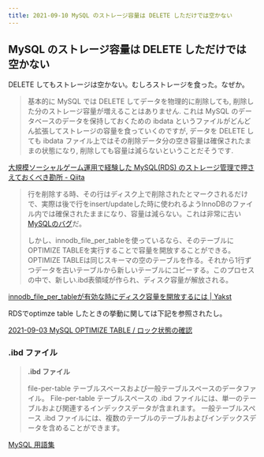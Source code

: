 ```yaml
---
title: 2021-09-10 MySQL のストレージ容量は DELETE しただけでは空かない
---
```


## MySQL のストレージ容量は DELETE しただけでは空かない

DELETE してもストレージは空かない。むしろストレージを食った。なぜか。

> 基本的に MySQL では DELETE してデータを物理的に削除しても, 削除した分のストレージ容量が増えることはありません. これは MySQL のデータベースのデータを保持しておくための ibdata というファイルがどんどん拡張してストレージの容量を食っていくのですが, データを DELETE しても ibdata ファイル上ではその削除データ分の空き容量は確保されたままの状態になり, 削除しても容量は減らないということだそうです.

[大規模ソーシャルゲーム運用で経験した MySQL(RDS) のストレージ管理で押さえておくべき勘所 - Qiita](https://qiita.com/ynii/items/7ae0a33c59e235ff683c)


> 行を削除する時、その行はディスク上で削除されたとマークされるだけで、実際は後で行をinsert/updateした時に使われるようInnoDBのファイル内では確保されたままになり、容量は減らない。これは非常に古い[MySQLのバグ](https://bugs.mysql.com/bug.php?id=1341)だ。
>
> しかし、innodb_file_per_tableを使っているなら、そのテーブルにOPTIMIZE TABLEを実行することで容量を開放することができる。OPTIMIZE TABLEは同じスキーマの空のテーブルを作る。それから1行ずつデータを古いテーブルから新しいテーブルにコピーする。このプロセスの中で、新しい.ibd表領域が作られ、ディスク容量が解放される。

[innodb_file_per_tableが有効な時にディスク容量を開放するには \| Yakst](https://yakst.com/ja/posts/68)

RDSでoptimze table したときの挙動に関しては下記を参照されたし。

[2021-09-03 MySQL OPTIMIZE TABLE / ロック状態の確認](/2021-09-03)

### .ibd ファイル

> **.ibd ファイル**
>
> file-per-table テーブルスペースおよび一般テーブルスペースのデータファイル。 File-per-table テーブルスペースの .ibd ファイルには、単一のテーブルおよび関連するインデックスデータが含まれます。 一般テーブルスペース .ibd ファイルには、複数のテーブルのテーブルおよびインデックスデータを含めることができます。

[MySQL 用語集](https://docs.oracle.com/cd/E17952_01/mysql-8.0-ja/glossary.html)


